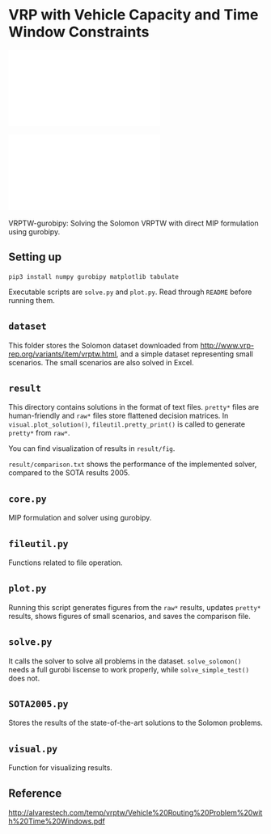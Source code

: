 # VRP with Vehicle Capacity and Time Window Constraints

![Solomon C101_100](./result/fig/C101_100.pdf)

![Solomon R101_100](./result/fig/R101_100.pdf)

VRPTW-gurobipy: Solving the Solomon VRPTW with direct MIP formulation using gurobipy.

## Setting up

```
pip3 install numpy gurobipy matplotlib tabulate
```

Executable scripts are `solve.py` and `plot.py`. Read through `README` before running them.

## `dataset`

This folder stores the Solomon dataset downloaded from http://www.vrp-rep.org/variants/item/vrptw.html, and a simple dataset representing small scenarios. The small scenarios are also solved in Excel.

## `result`

This directory contains solutions in the format of text files. `pretty*` files are human-friendly and `raw*` files store flattened decision matrices. In `visual.plot_solution()`, `fileutil.pretty_print()` is called to generate `pretty*` from `raw*`.

You can find visualization of results in `result/fig`.

`result/comparison.txt` shows the performance of the implemented solver, compared to the SOTA results 2005.

## `core.py`

MIP formulation and solver using gurobipy.

## `fileutil.py`

Functions related to file operation.

## `plot.py`

Running this script generates figures from the `raw*` results, updates `pretty*` results, shows figures of small scenarios, and saves the comparison file.

## `solve.py`

It calls the solver to solve all problems in the dataset. `solve_solomon()` needs a full gurobi liscense to work properly, while `solve_simple_test()` does not.

## `SOTA2005.py`

Stores the results of the state-of-the-art solutions to the Solomon problems.

## `visual.py`

Function for visualizing results.

## Reference

http://alvarestech.com/temp/vrptw/Vehicle%20Routing%20Problem%20with%20Time%20Windows.pdf
